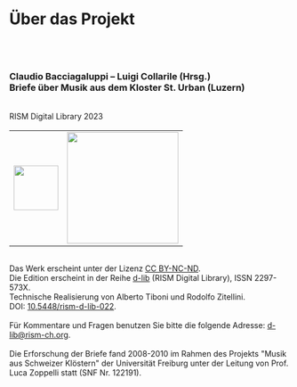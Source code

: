 # Über das Projekt
<br/>
<br/>

### Claudio Bacciagaluppi – Luigi Collarile (Hrsg.) <br/> Briefe über Musik aus dem Kloster St. Urban (Luzern) <br/>

<br/>
RISM Digital Library 2023
<br/>
<br/>
  
<div>
	<table border="0" cellspacing="35px" style="margin: 0 auto;text-align:center"><tbody><tr><td align="center">
			<a href="http://www.rism-ch.org" target="_blank"><img src="//raw.githubusercontent.com/tibonilab/inventari-di-napoli/main/static/logo-RISM-large-ch.png" width="80px" border="0"></a>
		</td><td align="center">
			<a href="http://www.snf.ch/it" target="_blank"><img src="//raw.githubusercontent.com/tibonilab/inventari-di-napoli/main/static/SNF_RGB_I_POS.png" width="200px" border="0"></a>
		</td></tr></tbody></table>
</div>
  
<br/>

Das Werk erscheint unter der Lizenz [CC BY-NC-ND](http://creativecommons.org/licenses/by-nc-nd/4.0/deed.it).<br/> 
Die Edition erscheint in der Reihe [d-lib](https://rism.digital/publications/d-lib.html) (RISM Digital Library), ISSN 2297-573X.<br/> 
Technische Realisierung von Alberto Tiboni und Rodolfo Zitellini.<br/> 
DOI: [10.5448/rism-d-lib-022](https://dx.doi.org/10.5448/rism-d-lib-022).<br/>
<br/>
Für Kommentare und Fragen benutzen Sie bitte die folgende Adresse: [d-lib\@rism-ch.org](mailto:d-lib@rism-ch.org).<br/>
<br/>
Die Erforschung der Briefe fand 2008-2010 im Rahmen des Projekts "Musik aus Schweizer Klöstern" der Universität Freiburg unter der Leitung von Prof. Luca Zoppelli statt (SNF Nr. 122191).<br/>

<br/>

